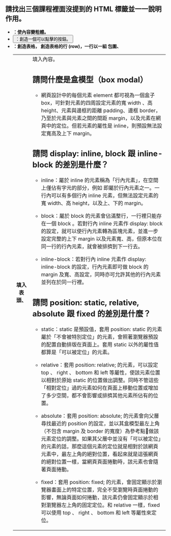 ## 請找出三個課程裡面沒提到的 HTML 標籤並一一說明作用。
- <b>：使內容變粗體。
- <button>：創造一個可以點擊的按鈕。
- <table>：創造表格，<tr> 創造表格的行 (row)，一行以一組 <tr><tr/> 包圍、<th> 填入表頭、<td> 填入內容。

## 請問什麼是盒模型（box modal）
- 網頁設計中的每個元素 element 都可視為一個盒子 box，可針對元素的四周設定元素的寬 width 、高 height、元素與邊框的距離 padding、邊框 border，乃至於元素與元素之間的間距 margin，以及元素在網頁中的定位。但若元素的屬性是 inline，則預設無法設定寬高及上下 margin。

## 請問 display: inline, block 跟 inline-block 的差別是什麼？
- inline：屬於 inline 的元素稱為「行內元素」，在空間上僅佔有字元的部分，例如<span> 即屬於行內元素之一。一行內可以有多個行內 inline 元素，但無法設定元素的寬 width、高 height，以及上、下的 margin。

- block：屬於 block 的元素會佔滿整行，一行裡只能存在一個 block 。若對行內 inline 元素作 display: block 的設定，就可以使行內元素轉為區塊元素，並進一步設定完整的上下 margin 以及元素寬、高，但原本位在同一行的行內元素，就會被排擠到下一行去。

- inline-block：若對行內 inline 元素作 display: inline-block 的設定，行內元素即可做 block 的 margin 及寬、高設定，同時亦可允許其他的行內元素並列在於同一行裡。

## 請問 position: static, relative, absolute 跟 fixed 的差別是什麼？
- static：static 是預設值，套用 position: static 的元素屬於「不會被特別定位」的元素，會照著瀏覽器預設的配置自動排版在頁面上。套用 static 以外的屬性值都算是「可以被定位」的元素。

- relative：套用 position: relative; 的元素，可以設定 top 、 right 、 bottom 和 left 等屬性，使該元素位置以相對於原始 static 的位置做出調整。同時不管這些「相對定位」過的元素如何在頁面上移動位置或增加了多少空間，都不會影響或排擠其他元素所佔有的位置。

- absolute：套用 position: absolute; 的元素會向父層尋找最近的 position 的設定，並以其盒模型最左上角（不包含 margin 及 border 的寬度）為參考點做該元素定位的調整。如果其父層中並沒有「可以被定位」的元素的話，那麼這個元素的定位就是相對於該網頁 <body> 元素中，最左上角的絕對位置，看起來就是這張網頁的絕對位置一樣，當網頁頁面捲動時，該元素也會隨著頁面捲動。

- fixed：套用 position: fixed; 的元素，會固定顯示於瀏覽器畫面上的特定位置，完全不受瀏覽時頁面捲動的影響，無論頁面如何捲動，該元素仍會固定顯示於相對瀏覽器左上角的固定定位。和 relative 一樣，fixed 可以使用 top 、 right 、 bottom 和 left 等屬性來定位。



